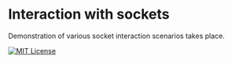 # Interaction with sockets

Demonstration of various socket interaction scenarios takes place.

[![MIT License](https://img.shields.io/badge/License-MIT-green.svg)](https://choosealicense.com/licenses/mit/)
